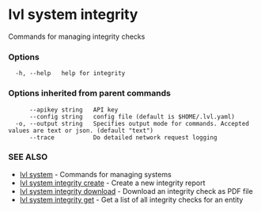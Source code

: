 # lvl system integrity

Commands for managing integrity checks

### Options

```
  -h, --help   help for integrity
```

### Options inherited from parent commands

```
      --apikey string   API key
      --config string   config file (default is $HOME/.lvl.yaml)
  -o, --output string   Specifies output mode for commands. Accepted values are text or json. (default "text")
      --trace           Do detailed network request logging
```

### SEE ALSO

* [lvl system](lvl_system.md)	 - Commands for managing systems
* [lvl system integrity create](lvl_system_integrity_create.md)	 - Create a new integrity report
* [lvl system integrity download](lvl_system_integrity_download.md)	 - Download an integrity check as PDF file
* [lvl system integrity get](lvl_system_integrity_get.md)	 - Get a list of all integrity checks for an entity


